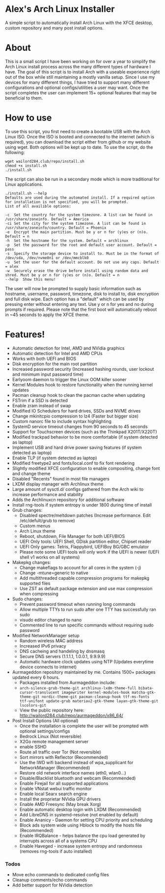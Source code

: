 # Alex's Arch Linux Installer
A simple script to automatically install Arch Linux with the XFCE desktop, custom repository and many post install options.

# About
This is a small script I have been working on for over a year to simplify the Arch Linux install process across the many different types of hardware I have. The goal of this script is to install Arch with a useable experience right out of the box while still maintaining a mostly vanilla setup. Since I use my devices for many different things, I have tried to support many different configurations and optional configs/utilities a user may want. Once the script completes the user can implement 15+ optional features that may be beneficial to them.

# How to use
To use this script, you first need to create a bootable USB with the Arch Linux ISO. Once the ISO is booted and connected to the internet (which is required), you can download the script either from github or my website using wget. Both options will be kept up to date. 
To use the script, do the following:
```
wget wailord284.club/repo/install.sh
chmod +x install.sh
./install.sh
```
The script can also be run in a secondary mode which is more traditional for Linux applications.
```
./install.sh --help
Defaults are used during the automated install. If a required option for installation is not specified, you will be prompted.
List of all availible options:

-c	Set the country for the system timezone. A list can be found in /usr/share/zoneinfo. Default = America
-ci	Set the city for the system timezone. A list can be found in /usr/share/zoneinfo/country. Default = Phoenix
-e	Encrypt the main partition. Must be y or n for (y)es or (n)o. Default = n
-h	Set the hostname for the system. Default = archlinux
-p	Set the password for the root and default user account. Default = pass
-s	Specify the storage device to install to. Must be in the format of /dev/sda, /dev/nvme0n1 or /dev/mmcblk0
-u	Set the user for the default account. Do not use any caps. Default = alex
-w	Securely erase the drive before install using random data and shred. Must be y or n for (y)es or (n)o. Default = n
--help	Show this menu!
```
The user will now be prompted to supply basic information such as hostname, username, password, timezone, disk to install to, disk encryption and full disk wipe. Each option has a "default" which can be used by pressing enter without entering any text. Use y or n for yes and no during prompts if required. Please note that the first boot will automatically reboot in ~45 seconds to apply the XFCE theme.
# Features!
- Automatic detection for Intel, AMD and NVidia graphics
- Automatic detection for Intel and AMD CPUs
- Works with both UEFI and BIOS
- Disk encryption for the main root partition
- Increased password security (Increased hashing rounds, user lockout and minimum input password time)
- Earlyoom daemon to trigger the Linux OOM killer sooner
- Kernel Modules hook to restore functionality when the running kernel updates
- Pacman cleanup hook to clean the pacman cache when updating
- FSTrim if a SSD is detected
- Enable zram instead of swap
- Modified IO Schedulers for hard drives, SSDs and NVME drives
- Change mkinitcpio compression to lz4 (Faster but bigger size)
- Custom nanorc file to include syntax highlighting
- SystemD service timeout changes from 90 seconds to 45 seconds
- Support for Touchscreen devices (such as the Thinkpad X201T/X220T)
- Modified trackpad behavior to be more comfortable (if system detected as laptop)
- Implement USB and hard drive power saving features (if system detected as laptop)
- Enable TLP (if system detected as laptop)
- Modified freetype2 and fonts/local.conf to fix font rendering
- Slightly modified XFCE configuration to enable compositing, change font and change theme
- Disabled "Recents" found in most file managers
- LXDM display manager with Archlinux theme
- Large amount of sysctl.d/ configs gathered from the Arch wiki to increase performance and stability
- Adds the Archlinuxcn repository for additional software
- Install rng-tools if system entropy is under 1800 during time of install
- Grub changes:
    * Disabled spectre/meltdown patches (Increase performance. Edit /etc/defult/grub to remove)
    * Custom menus
    * Arch Linux theme
    * Reboot, shutdown, File Manager for both UEFI/BIOS
    * UEFI Only tools: UEFI Shell, GDisk partition editor, Chipset reader
    * UEFI Only games: Tetris, Flappybird, UEFIBoy BG/GBC emulator
    * Please note some UEFI tools will only work if the UEFI is newer (UEFI shell v1 works on all systems)
- Makepkg changes:
    * Change makeflags to account for all cores in the system (-j)
    * Change -mtune=generic to native
    * Add multithreaded capable compression programs for makepkg supported files
    * Use ZST as default package extension and use max compression when compressing   
- Sudo changes:
    * Prevent password timeout when running long commands
    * Allow multiple TTYs to run sudo after one TTY has successfully ran sudo
    * visudo editor changed to nano
    * Commented line to run specific commands without requiring sudo password
- Modified NetworkManager setup
    * Random wireless MAC address
    * Increased IPv6 privacy
    * DNS cacheing and handeling by dnsmasq
    * Secure DNS servers (1.1.1.1, 1.0.0.1, 9.9.9.9)
    * Automatic hardware clock updates using NTP (Updates everytime device connects to internet)
- Aurmageddon repository maintained by me. Contains 1500+ packages updated every 6 hours.
    * Packages installed from Aurmageddon include: 
    * ```arch-silence-grub-theme-git archlinux-lxdm-theme-full bibata-cursor-translucent imagewriter kernel-modules-hook matcha-gtk-theme-git nordic-theme-git pacman-cleanup-hook ttf-ms-fonts ttf-unifont update-grub materiav2-gtk-theme layan-gtk-theme-git lscolors-git```
    * View the public repository here: http://wailord284.club/repo/aurmageddon/x86_64/
- Post Install Options (All optional)
    * Once the installation is complete the user will be prompted with optional settings/configs
    * Bedrock Linux (Not reversible)
    * X2Go remote management server
    * enable SSHD
    * Route all traffic over Tor (Not reversible)
    * Sort mirrors with Reflector (Recommended)
    * Use the IWD wifi backend instead of wpa_supplicant for NetworkManager (Recommended)
    * Restore old network interface names (eth0, wlan0...)
    * Disable/Blacklist bluetooth and webcam (Recommended)
    * Enable Firejail for all supported applications
    * Enable VNstat webui traffic monitor
    * Enable local Searx search engine
    * Install the proprietar NVidia GPU drivers
    * Enable AMD Freesync (May break Xorg)
    * Enable automatic desktop login with LXDM (Recommended)
    * Add LibreDNS in systemd-resolve (not enabled by default)
    * Enable Ananicy - Daemon for setting CPU priority and scheduling
    * Block ads system wide using Hblock to modify the hosts file (Recommended)
    * Enable IRQBalance - helps balance the cpu load generated by interrupts across all of a systems CPU
    * Enable Haveged - increase system entropy and randomness (removes rng-tools if auto installed)

### Todos

 - Move echo commands to dedicated config files
 - Cleanup comments/echo commands
 - Add better support for NVidia detection
